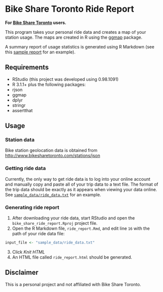 # Bike Share Toronto Ride Report

**For [Bike Share Toronto](https://www.bikesharetoronto.com/) users.**

This program takes your personal ride data and creates a map of your station usage.
The maps are created in R using the
[ggmap](http://cran.r-project.org/web/packages/ggmap/index.html) package.

A summary report of usage statistics is generated using R Markdown (see
this [sample report](http://individual.utoronto.ca/hakevin/projects/ride_report/sample.html) 
for an example). 

## Requirements
 * RStudio (this project was developed using 0.98.1091)
 * R 3.1.1+ plus the following packages:
  * rjson
  * ggmap
  * dplyr
  * stringr
  * assertthat

## Usage

### Station data

Bike station geolocation data is obtained from http://www.bikesharetoronto.com/stations/json

### Getting ride data

Currently, the only way to get ride data is to log into your online account and
manually copy and paste all of your trip data to a text file. The format of the
trip data should be exactly as it appears when viewing your data online. See
[`sample_data/ride_data.txt`](https://github.com/kcha/bike_share_ride_report/blob/master/sample_data/ride_data.txt) for an example.

### Generating ride report

1. After downloading your ride data, start RStudio and open the `bike_share_ride_report.Rproj`
project file.
2. Open the R Markdown file, `ride_report.Rmd`, and edit line `16` with the path
of your ride data file:
```r
input_file <- "sample_data/ride_data.txt"
```
3. Click *Knit HTML*
4. An HTML file called `ride_report.html` should be generated.

## Disclaimer
This is a personal project and not affiliated with Bike Share Toronto.

